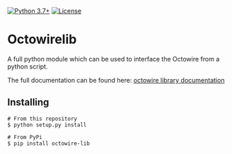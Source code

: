 [![Python 3.7+](https://img.shields.io/badge/python-v3.7+-blue.svg)](https://www.python.org/) [![License](https://img.shields.io/badge/license-GPLv3-important.svg)](LICENSE)
# Octowirelib

A full python module which can be used to interface the Octowire from a python script.

The full documentation can be found here: [octowire library documentation](https://bitbucket.org/octowire/octowire-lib/wiki/Home)

## Installing

```
# From this repository
$ python setup.py install

# From PyPi
$ pip install octowire-lib
```